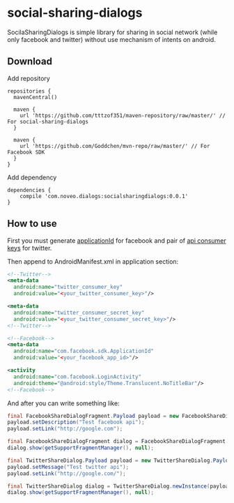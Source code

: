 social-sharing-dialogs
====================

SocilaSharingDialogs is simple library for sharing in social network (while only facebook and twitter) without use mechanism of intents on android.

Download
--------------------
Add repository
```
repositories {
  mavenCentral()

  maven {
    url 'https://github.com/tttzof351/maven-repository/raw/master/' // For social-sharing-dialogs
  }

  maven {
    url 'https://github.com/Goddchen/mvn-repo/raw/master/' // For Facebook SDK
  }
}
```
Add dependency
```
dependencies {
    compile 'com.noveo.dialogs:socialsharingdialogs:0.0.1'
}
```
How to use
--------------------

First you must generate [applicationId][1] for facebook and pair of [api consumer keys][2] for twitter.

Then append to AndroidManifest.xml in application section:
```xml
<!--Twitter-->
<meta-data
  android:name="twitter_consumer_key"
  android:value="<your_twitter_consumer_key>"/>

<meta-data
  android:name="twitter_consumer_secret_key"
  android:value="<your_twitter_consumer_secret_key>"/>
<!--Twitter-->

<!--Facebook-->
<meta-data
  android:name="com.facebook.sdk.ApplicationId"
  android:value="<your_facebook_app_id>"/>

<activity
  android:name="com.facebook.LoginActivity"
  android:theme="@android:style/Theme.Translucent.NoTitleBar"/>
<!--Facebook-->
```
And after you can write something like:
```java
final FacebookShareDialogFragment.Payload payload = new FacebookShareDialogFragment.Payload();
payload.setDescription("Test facebook api");
payload.setLink("http://google.com");

final FacebookShareDialogFragment dialog = FacebookShareDialogFragment.newInstance(payload);
dialog.show(getSupportFragmentManager(), null);
```

```java
final TwitterShareDialog.Payload payload = new TwitterShareDialog.Payload();
payload.setMessage("Test twitter api");
payload.setLink("http://google.com/");

final TwitterShareDialog dialog = TwitterShareDialog.newInstance(payload);
dialog.show(getSupportFragmentManager(), null);
```
  [1]: https://www.google.ru/url?sa=t&rct=j&q=&esrc=s&source=web&cd=3&cad=rja&uact=8&ved=0CDsQFjAC&url=https%3A%2F%2Fdevelopers.facebook.com%2Fapps&ei=w24lU66VIoGU4ATH04B4&usg=AFQjCNFc1hDNo7MCSTqnT-YIQdISR7hgeQ&sig2=VQMh8zmnNnRaerfrE0YeYw&bvm=bv.62922401,d.bGE
  [2]: https://apps.twitter.com/app/new
